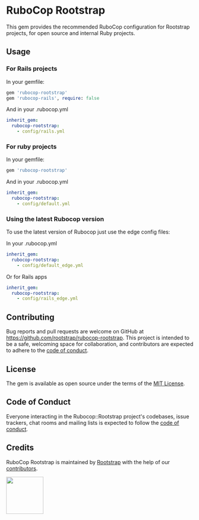 # RuboCop Rootstrap

This gem provides the recommended RuboCop configuration for Rootstrap projects, for open source and internal Ruby projects.

## Usage

### For Rails projects

In your gemfile:

```ruby
gem 'rubocop-rootstrap'
gem 'rubocop-rails', require: false
```

And in your .rubocop.yml

```yml
inherit_gem:
  rubocop-rootstrap:
    - config/rails.yml
```

### For ruby projects

In your gemfile:

```ruby
gem 'rubocop-rootstrap'
```

And in your .rubocop.yml

```yml
inherit_gem:
  rubocop-rootstrap:
    - config/default.yml
```

### Using the latest Rubocop version

To use the latest version of Rubocop just use the edge config files:

In your .rubocop.yml

```yml
inherit_gem:
  rubocop-rootstrap:
    - config/default_edge.yml
```

Or for Rails apps

```yml
inherit_gem:
  rubocop-rootstrap:
    - config/rails_edge.yml
```

## Contributing

Bug reports and pull requests are welcome on GitHub at https://github.com/rootstrap/rubocop-rootstrap. This project is intended to be a safe, welcoming space for collaboration, and contributors are expected to adhere to the [code of conduct](https://github.com/rootstrap/rubocop-rootstrap/blob/master/CODE_OF_CONDUCT.md).

## License

The gem is available as open source under the terms of the [MIT License](https://opensource.org/licenses/MIT).

## Code of Conduct

Everyone interacting in the Rubocop::Rootstrap project's codebases, issue trackers, chat rooms and mailing lists is expected to follow the [code of conduct](https://github.com/rootstrap/rubocop-rootstrap/blob/master/CODE_OF_CONDUCT.md).

## Credits

RuboCop Rootstrap is maintained by [Rootstrap](http://www.rootstrap.com) with the help of our
[contributors](https://github.com/rootstrap/rubocop-rootstrap/contributors).

[<img src="https://s3-us-west-1.amazonaws.com/rootstrap.com/img/rs.png" width="100"/>](http://www.rootstrap.com)

